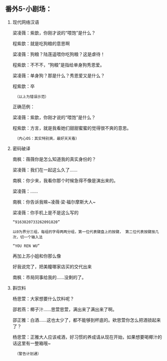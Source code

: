 ## 番外5-小剧场：

1. 现代网络汉语

    梁凌薇：紫歆，你刚才说的“喂饱”是什么？

    程紫歆：就是吃狗粮的意思啊

    梁凌薇：狗粮？陆莲遥喂你吃狗粮？这是虐待！

    程紫歆：不不不，“狗粮”是指给单身狗秀恩爱。

    梁凌薇：单身狗？那是什么？秀恩爱又是什么？

    程紫歆：卒

        （以上为错误示范）
        
    正确范例：

    梁凌薇：紫歆，你刚才说的“喂饱”是什么？

    程紫歆：方言，就是我看她们甜甜蜜蜜的觉得很不爽的意思。

        （内心OS：其实特别爽，最好天天看）

 2. 密码破译

    南枫：薇薇你是怎么知道我的真实身份的？

    梁凌薇：我们在一起这么久了……

    南枫：你少来，我看你那个时候急得不像是演出来的。

    梁凌薇：……

    南枫：你告诉我嘛~凌薇·梁·福尔摩斯大人~

    梁凌薇：你手机上是不是这么写的

        “9163820733262091820”

        以0为界分三组，每组的字母两两分组，第一位代表键盘上的按键， 第二位代表按键按几次，切一个输入法

        “YOU REN WU”

    再加上苏小姐和你那么像

    好我说完了，把美瞳哪家店买的交代出来

    南枫：市局同事给我的……没剩的了。

3. 斟饮料

    杨思萱：大家想要什么饮料呢？

    邵若燕：椰子汁……思萱思萱，满出来了满出来了啊。

    邵正雅：白酒……这也太少了，都不能够到杯底的。欸思萱你怎么把酒锁起来了？

    杨思萱：正雅大人应该戒酒，好习惯的养成请从现在开始，如果想要喝椰汁的话这里有一整箱哦~

        （警告计划通）